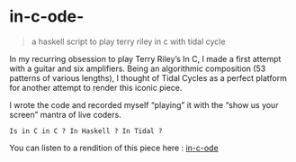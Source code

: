 # in-c-ode-

> a haskell script to play terry riley in c with tidal cycle

In my recurring obsession to play Terry Riley’s In C, I made a first attempt
with a guitar and six amplifiers. Being an algorithmic composition (53 patterns
of various lengths), I thought of Tidal Cycles as a perfect platform for another
attempt to render this iconic piece.

I wrote the code and recorded myself “playing” it with the “show us your screen”
mantra of live coders.

    Is in C in C ? In Haskell ? In Tidal ?

You can listen to a rendition of this piece here :
[in-c-ode](https://soundcloud.com/objet/incode)

